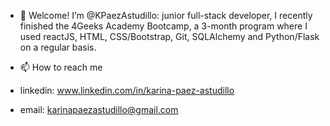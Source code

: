 - 👋 Welcome! I’m @KPaezAstudillo: junior full-stack developer, I recently finished the 4Geeks Academy Bootcamp, a 3-month program where I used reactJS, HTML, CSS/Bootstrap, Git, SQLAlchemy and Python/Flask on a regular basis.

- 📫 How to reach me
- linkedin:  www.linkedin.com/in/karina-paez-astudillo
- email: karinapaezastudillo@gmail.com


